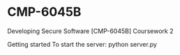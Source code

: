 # CMP-6045B
Developing Secure Software [CMP-6045B] Coursework 2

Getting started
To start the server: python server.py
